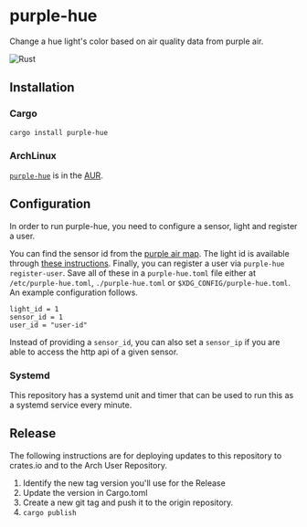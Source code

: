 # purple-hue
Change a hue light's color based on air quality data from purple air.

![Rust](https://github.com/mike-zorn/purple-hue/workflows/Rust/badge.svg)

## Installation

### Cargo
```
cargo install purple-hue
```

### ArchLinux

[`purple-hue`](https://aur.archlinux.org/packages/purple-hue/) is in the [AUR](https://wiki.archlinux.org/index.php/Arch_User_Repository#Installing_and_upgrading_packages).

## Configuration
In order to run purple-hue, you need to configure a sensor, light and register a user.

You can find the sensor id from the [purple air map](https://www.purpleair.com/map). The light id is available through [these instructions](https://developers.meethue.com/develop/get-started-2/#turning-a-light-on-and-off). Finally, you can register a user via `purple-hue register-user`. Save all of these in a `purple-hue.toml` file either at `/etc/purple-hue.toml`, `./purple-hue.toml` or `$XDG_CONFIG/purple-hue.toml`. An example configuration follows.
```
light_id = 1
sensor_id = 1
user_id = "user-id"
```

Instead of providing a `sensor_id`, you can also set a `sensor_ip` if you are able to access the http api of a given sensor.

### Systemd
This repository has a systemd unit and timer that can be used to run this as a systemd service every minute.

## Release
The following instructions are for deploying updates to this repository to crates.io and to the Arch User Repository.

1. Identify the new tag version you'll use for the Release
2. Update the version in Cargo.toml
3. Create a new git tag and push it to the origin repository.
4. `cargo publish`
